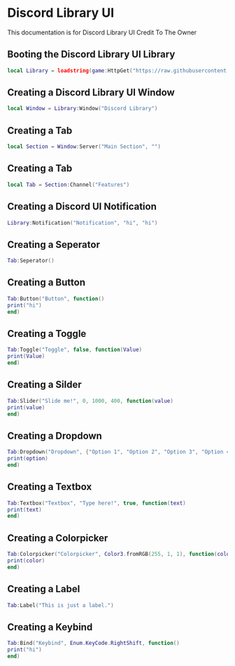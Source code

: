 # Discord Library UI
This documentation is for Discord Library UI Credit To The Owner

## Booting the Discord Library UI Library
```lua
local Library = loadstring(game:HttpGet("https://raw.githubusercontent.com/RileyBeeRBLX4/UI-Library/refs/heads/main/DiscordLibrary%20UI/Library.lua"))()
```




## Creating a Discord Library UI Window
```lua
local Window = Library:Window("Discord Library")
```

## Creating a Tab
```lua
local Section = Window:Server("Main Section", "")
```

## Creating a Tab
```lua
local Tab = Section:Channel("Features")
```

## Creating a Discord UI Notification
```lua
Library:Notification("Notification", "hi", "hi")
```

## Creating a Seperator
```lua
Tab:Seperator()
```

## Creating a Button
```lua
Tab:Button("Button", function()
print("hi")
end)
```

## Creating a Toggle
```lua
Tab:Toggle("Toggle", false, function(Value)
print(Value)
end)
```

## Creating a Silder
```lua
Tab:Slider("Slide me!", 0, 1000, 400, function(value)
print(value)
end)
```

## Creating a Dropdown
```lua
Tab:Dropdown("Dropdown", {"Option 1", "Option 2", "Option 3", "Option 4", "Option 5"}, function(option)
print(option)
end)
```

## Creating a Textbox
```lua
Tab:Textbox("Textbox", "Type here!", true, function(text)
print(text)
end)
```

## Creating a Colorpicker
```lua
Tab:Colorpicker("Colorpicker", Color3.fromRGB(255, 1, 1), function(color)
print(color)
end)
```

## Creating a Label
```lua
Tab:Label("This is just a label.")
```


## Creating a Keybind
```lua
Tab:Bind("Keybind", Enum.KeyCode.RightShift, function()
print("hi")
end)
```
